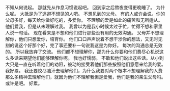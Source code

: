 不知从何说起。
那就先从作息习惯说起吧。
回到家之后熬夜变得更晚睡了。
为什么呢。
大抵是为了逃避不想见的人吧。
不想见到的父母。
有的人或许会说，你的父母多好，每天给你做好吃的，多爱你。
不理解的爱是如此的痛苦和无所适从。
他们爱我，但是从未理解过我。
我曾以为是我小时候太过于忙，忙得不想和家里人说一句话。
现在看来是不想和他们进行那些没有用的无效沟通。
父母并不想理解你，他们只想爱你，培育你。
他们口口声声说着不想干涉你的想法，又无时无刻的说这个好那个好，完了事还要补一句说我这是为你好。
每次的沟通总是无效的。
所以我放弃了交流。
他们都不想理解你，那为什么你要和他们费尽心机说这么多话来期望他们能够理解你呢。
我也好懦弱。
不敢和他们说出这些话。从小到大只是一直在听着他们的劝阻，被动的接受着他们那些按照他们意愿来给我的爱。
我好累。
我还要绞尽脑汁去理解他们，为什么我要对两个根本不想理解我的人费那么多精神去理解他们，就因为他们不理解我但是爱我，他们是我的亲生父母吗。
或许是吧。
好累。